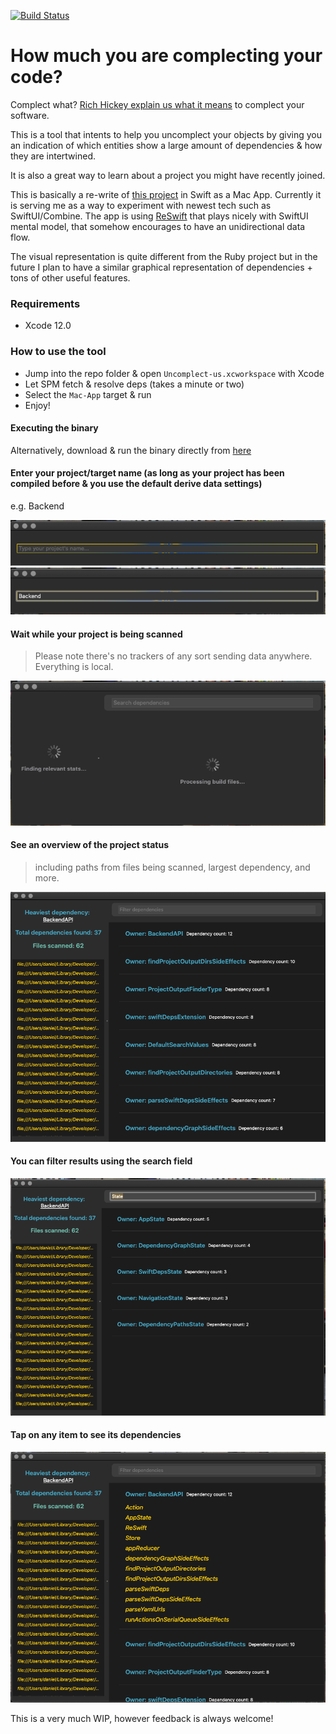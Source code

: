 [![Build Status](https://app.bitrise.io/app/84713dd82975d73b/status.svg?token=l5L6XnOKx-88HpwVnBQhkQ&branch=master)](https://app.bitrise.io/app/84713dd82975d73b)

# How much you are complecting your code? 

Complect what? [Rich Hickey explain us what it means](https://www.youtube.com/watch?v=oytL881p-nQ&t=1320s) to complect your software. 

This is a tool that intents to help you uncomplect your objects
by giving you an indication of which entities show a large amount of dependencies & how they are intertwined. 

It is also a great way to learn about a project you might have recently joined. 

This is basically a re-write of [this project](https://github.com/PaulTaykalo/objc-dependency-visualizer) in Swift 
as a Mac App. 
Currently it is serving me as a way to experiment with newest tech such as SwiftUI/Combine.
The app is using [ReSwift](https://github.com/ReSwift/ReSwift) that plays nicely with SwiftUI mental model, that 
somehow encourages to have an unidirectional data flow.  

The visual representation is quite different from the Ruby project but in the future I plan to have a similar graphical 
representation of dependencies + tons of other useful features. 

### Requirements

- Xcode 12.0

### How to use the tool 

- Jump into the repo folder & open `Uncomplect-us.xcworkspace` with Xcode
- Let SPM fetch & resolve deps (takes a minute or two)
- Select the `Mac-App` target & run
- Enjoy!

#### Executing the binary

Alternatively, download & run the binary directly from [here](url-goes-here)


#### Enter your project/target name (as long as your project has been compiled before & you use the default derive data settings)
e.g. Backend 

![Backend_image](https://github.com/Thurman1776-/Uncomplect-us/blob/master/Screenshots/Startup.png)
![Backend_image](https://github.com/Thurman1776-/Uncomplect-us/blob/master/Screenshots/Typing.png)

#### Wait while your project is being scanned 
> Please note there's no trackers of any sort sending data anywhere. Everything is local.

![scanned_project](https://github.com/Thurman1776-/Uncomplect-us/blob/master/Screenshots/Searching.png) 

#### See an overview of the project status 

> including paths from files being scanned, largest dependency, and more. 

![project_status](https://github.com/Thurman1776-/Uncomplect-us/blob/master/Screenshots/Results.png)

#### You can filter results using the search field

![filtered_results](https://github.com/Thurman1776-/Uncomplect-us/blob/master/Screenshots/Filter.png)

#### Tap on any item to see its dependencies 
![dependencies](https://github.com/Thurman1776-/Uncomplect-us/blob/master/Screenshots/Expanded-deps.png)



This is a very much WIP, however feedback is always welcome! 
